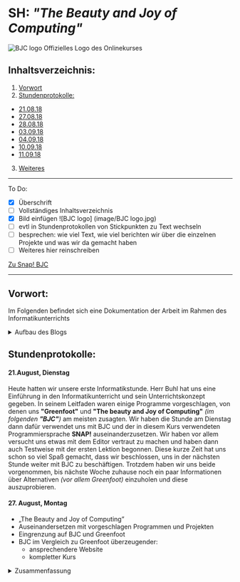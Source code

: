 # SH: _"The Beauty and Joy of Computing"_  
![BJC logo](https://pbs.twimg.com/profile_images/378800000439621166/b23cdc47c76b3d78561b91ffc9705183_400x400.png)
Offizielles Logo des Onlinekurses
## Inhaltsverzeichnis:
1. [Vorwort](#h1)
2. [Stundenprotokolle:](#h2)
 * [21.08.18](#s1)
 * [27.08.18](#s2)
 * [28.08.18](#s3)
 * [03.09.18](#s4)
 * [04.09.18](#s5)
 * [10.09.18](#s6)
 * [11.09.18](#s7)
3. [Weiteres](#h3)

---------------------------------------------------
To Do: 
- [x] Überschrift
- [ ] Vollständiges Inhaltsverzeichnis
- [x] Bild einfügen ![BJC logo] (image/BJC logo.jpg)
- [ ] evtl in Stundenprotokollen von Stickpunkten zu Text wechseln
- [ ] besprechen: wie viel Text, wie viel berichten wir über die einzelnen Projekte und was wir da gemacht haben
- [ ] Weiteres hier reinschreiben
        
[Zu Snap! BJC](http://snap.berkeley.edu/run)

----------------------------------------------------      
       
## Vorwort: <a name="h1"></a>
Im Folgenden befindet sich eine Dokumentation der Arbeit im Rahmen des Informatikunterrichts
<details>
  <summary>Aufbau des Blogs</summary>
Jedes Stundenprotokoll enthält, zur besseren Übersicht, eine Kurzfassung in Form von Stichpunkten. In Form eines Sprites lässt sich eine detaillierte Beschreibung der Stunde öffnen. 
</details>

## Stundenprotokolle: <a name="h2"></a>         
#### 21.August, Dienstag <a name="s1"></a>

Heute hatten wir unsere erste Informatikstunde. Herr Buhl hat uns eine Einführung in den Informatikunterricht und sein Unterrichtskonzept gegeben. In seinem Leitfaden waren einige Programme vorgeschlagen, von denen uns **"Greenfoot"** und **"The beauty and Joy of Computing"** _(im folgenden **"BJC"**)_ am meisten zusagten. Wir haben die Stunde am Dienstag dann dafür verwendet uns mit BJC und der in diesem Kurs verwendeten Programmiersprache **SNAP!** auseinanderzusetzen. Wir haben vor allem versucht uns etwas mit dem Editor vertraut zu machen und haben dann auch Testweise mit der ersten Lektion begonnen. Diese kurze Zeit hat uns schon so viel Spaß gemacht, dass wir beschlossen, uns in der nächsten Stunde weiter mit BJC zu beschäftigen. Trotzdem haben wir uns beide vorgenommen, bis nächste Woche zuhause noch ein paar Informationen über Alternativen _(vor allem Greenfoot)_ einzuholen und diese auszuprobieren.

#### 27. August, Montag <a name="s2"></a>
  * „The Beauty and Joy of Computing”
  * Auseinandersetzen mit vorgeschlagen Programmen und Projekten
  * Eingrenzung auf BJC und Greenfoot
  * BJC im Vergleich zu Greenfoot überzeugender:
    * ansprechendere Website
    * kompletter Kurs
<details>
  <summary>Zusammenfassung</summary>
       Wir haben uns heute endgültig dafür etschieden, bei BJC zu bleiben. Überzeugt haben uns vor allem die ansprechende Website und der komplettere und auch anfängerfreundliche Kurs. Da wir beide wenig Vorkenntnisse im Programmieren haben und beide bisher nur die "Nutzerseite" kennen, schien uns der Beginn mit BJC eine gute Idee, da der Kurs verspricht, gerade für Schüler konzipiert zu sein, die wenig bis keine Vorkenntisse auf diesem Gebiet zu haben.
Wir haben dann auch direkt mit dem Kurs und **Unit 1 Lab 1** begonnen. Nachdem wir einen Account erstellt und uns eingeloggt haben, haben wir damit begonnen unsere erste Spielfigur, ein "Sprite" zu erstellen. Dafür haben wir aus den vorgegebenen Kostümen das "Alonzo" Kostüm ausgewählt und es als Bild für unser <details>
        <summary>Sprite</summary>
Ein Sprite (engl. unter anderem für ein Geistwesen, Kobold) ist ein Grafikobjekt, das von der Grafikhardware über das Hintergrundbild bzw. den restlichen Inhalt der Bildschirmanzeige eingeblendet wird. Die Positionierung wird dabei komplett von der Grafikhardware erledigt. (- Wikipedia)
Wir haben zwei dieser Alonzo Costums erstellt und so editiert, dass Alonzo sich umdreht, wenn er angeklickt wird.
        <br><br>
<p align="right"><img width="202" alt="change costum Alonzo" src="https://user-images.githubusercontent.com/42579272/44869057-e314f300-ac8c-11e8-8cf1-21375b44c34d.png"></p>
</details>

 
 #### 28. August, Dienstag <a name="s3"></a>
  * curiculum
  * Unit 1 Lab 1 bearbeitet
  Formulierter Text (Entwurf):
  
  * Erstes "Spiel" programmiert und an den Schwierigkeiten experimentiert:
    * [Zum Spiel](https://snap.berkeley.edu/snapsource/snap.html#present:Username=stormann1&ProjectName=U1L1%20Alonso)
 
 
 #### 03. September, Montag <a name="s4"></a>
 

 #### 10. September, Montag <a name="s6"></a>
 * Beginn U1L2
 * scripts observiert
 * skin gegeben
 * when i am clicked
 * blocks bearbeitet
 * größe ändern: editor, set size to
 
  ## Weiteres <a name="h3"></a>
  
  Commands zum Einfügen: 
<details>
  <summary>Text</summary>   
</details>
